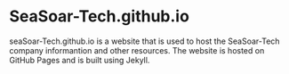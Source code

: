 # SeaSoar-Tech.github.io

seaSoar-Tech.github.io is a website that is used to host the SeaSoar-Tech company informantion and other resources. The website is hosted on GitHub Pages and is built using Jekyll. 